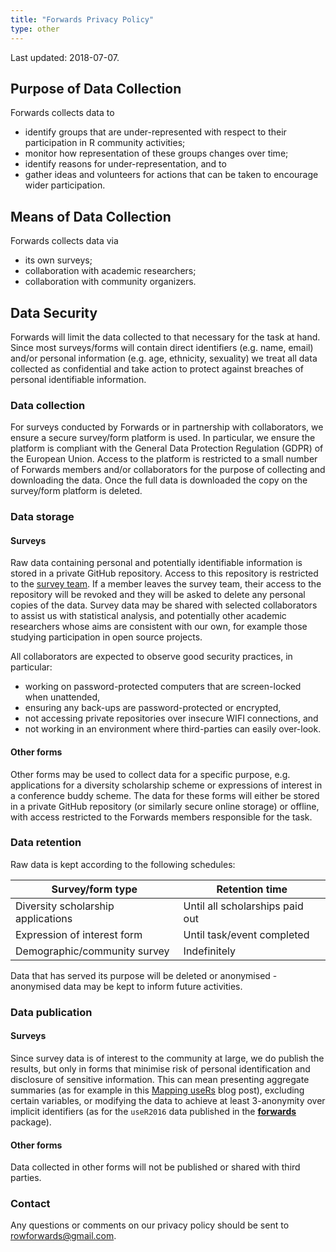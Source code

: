 ```yaml
---
title: "Forwards Privacy Policy"
type: other
---
```


Last updated: 2018-07-07.

## Purpose of Data Collection

Forwards collects data to 

 - identify groups that are under-represented with respect to their 
 participation in R community activities;
 - monitor how representation of these groups changes over time;
 - identify reasons for under-representation, and to
 - gather ideas and volunteers for actions that can be taken to encourage wider participation.

## Means of Data Collection

Forwards collects data via

 - its own surveys;
 - collaboration with academic researchers;
 - collaboration with community organizers.
 
## Data Security

Forwards will limit the data collected to that necessary for the task at hand. 
Since most surveys/forms will contain direct identifiers (e.g. name, email) and/or 
personal information (e.g. age, ethnicity, sexuality) we treat all data collected 
as confidential and take action to protect against breaches of personal 
identifiable information.

### Data collection

For surveys conducted by Forwards or in partnership with collaborators, we 
ensure a secure survey/form platform is used. In particular, we ensure the 
platform is compliant with the General Data Protection Regulation (GDPR) of the 
European Union. Access to the platform is restricted to a small 
number of Forwards members and/or collaborators for the purpose of collecting 
and downloading the data. Once the full data is downloaded the copy on the 
survey/form platform is deleted.

### Data storage

#### Surveys

Raw data containing personal and potentially identifiable information is stored 
in a private GitHub repository. Access to this repository is restricted to the 
[survey team](https://github.com/orgs/forwards/teams/surveys/members). If a 
member leaves the survey team, their access to the repository will be revoked 
and they will be asked to delete any personal copies of the data. Survey data 
may be shared with selected collaborators to assist us with statistical analysis, 
and potentially other academic researchers whose aims are consistent with our 
own, for example those studying participation in open source projects. 

All collaborators are expected to observe good security practices, in 
particular: 

 - working on password-protected computers that are screen-locked when 
 unattended,
 - ensuring any back-ups are password-protected or encrypted,
 - not accessing private repositories over insecure WIFI connections, and 
 - not working in an environment where third-parties can easily over-look.

#### Other forms

Other forms may be used to collect data for a specific purpose, e.g. 
applications for a diversity scholarship scheme or expressions of interest in a 
conference buddy scheme. The data for these forms will either be stored in a 
private GitHub repository (or similarly secure online storage) or offline, with 
access restricted to the Forwards members responsible for the task. 

### Data retention

Raw data is kept according to the following schedules:

| Survey/form type                    | Retention time                   |
|-------------------------------------|----------------------------------|
| Diversity scholarship applications  | Until all scholarships paid out  |
| Expression of interest form         | Until task/event completed       |
| Demographic/community survey        | Indefinitely                     |

Data that has served its purpose will be deleted or anonymised - anonymised 
data may be kept to inform future activities.

### Data publication

#### Surveys

Since survey data is of interest to the community at large, we do publish the 
results, but only in forms that minimise risk of personal identification and 
disclosure of sensitive information. This can mean presenting aggregate 
summaries (as for example in this 
[Mapping useRs](https://forwards.github.io/blog/2017/01/13/mapping-users/) blog post), excluding certain variables, or modifying the data to achieve at least 3-anonymity over implicit identifiers (as for the 
`useR2016` data published in the [**forwards**](https://CRAN.R-project.org/package=forwards) package).

#### Other forms

Data collected in other forms will not be published or shared with third 
parties.

### Contact

Any questions or comments on our privacy policy should be sent to
rowforwards@gmail.com.